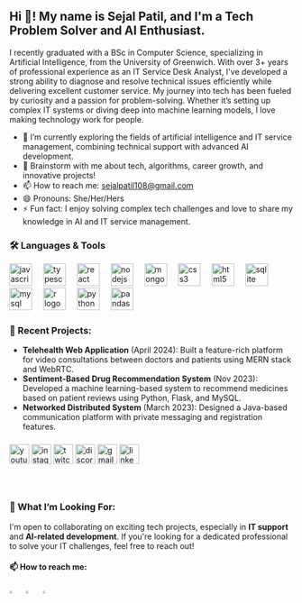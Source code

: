 <h2 align="left">Hi 👋! My name is Sejal Patil, and I'm a Tech Problem Solver and AI Enthusiast.</h2>
I recently graduated with a BSc in Computer Science, specializing in Artificial Intelligence, from the University of Greenwich. With over 3+ years of professional experience as an IT Service Desk Analyst, I've developed a strong ability to diagnose and resolve technical issues efficiently while delivering excellent customer service. My journey into tech has been fueled by curiosity and a passion for problem-solving. Whether it’s setting up complex IT systems or diving deep into machine learning models, I love making technology work for people.

- 🔭 I’m currently exploring the fields of artificial intelligence and IT service management, combining technical support with advanced AI development.
- 💬 Brainstorm with me about tech, algorithms, career growth, and innovative projects!
- 📫 How to reach me: sejalpatil108@gmail.com
- 😄 Pronouns: She/Her/Hers
- ⚡ Fun fact: I enjoy solving complex tech challenges and love to share my knowledge in AI and IT service management.

### 🛠️ Languages & Tools
<div align="left">
  <img src="https://cdn.jsdelivr.net/gh/devicons/devicon/icons/javascript/javascript-original.svg" height="40" alt="javascript logo"  />
  <img width="12" />
  <img src="https://cdn.jsdelivr.net/gh/devicons/devicon/icons/typescript/typescript-original.svg" height="40" alt="typescript logo"  />
  <img width="12" />
  <img src="https://cdn.jsdelivr.net/gh/devicons/devicon/icons/react/react-original.svg" height="40" alt="react logo"  />
  <img width="12" />
  <img src="https://cdn.jsdelivr.net/gh/devicons/devicon/icons/nodejs/nodejs-original.svg" height="40" alt="nodejs logo"  />
  <img width="12" />
  <img src="https://cdn.jsdelivr.net/gh/devicons/devicon/icons/mongodb/mongodb-original.svg" height="40" alt="mongodb logo"  />
  <img width="12" />
  <img src="https://cdn.jsdelivr.net/gh/devicons/devicon/icons/css3/css3-original.svg" height="40" alt="css3 logo"  />
  <img width="12" />
  <img src="https://cdn.jsdelivr.net/gh/devicons/devicon/icons/html5/html5-original.svg" height="40" alt="html5 logo"  />
  <img width="12" />
  <img src="https://cdn.jsdelivr.net/gh/devicons/devicon/icons/sqlite/sqlite-original.svg" height="40" alt="sqlite logo"  />
  <img width="12" />
  <img src="https://cdn.jsdelivr.net/gh/devicons/devicon/icons/mysql/mysql-original.svg" height="40" alt="mysql logo"  />
  <img width="12" />
  <img src="https://cdn.jsdelivr.net/gh/devicons/devicon/icons/r/r-original.svg" height="40" alt="r logo"  />
  <img width="12" />
  <img src="https://cdn.jsdelivr.net/gh/devicons/devicon/icons/python/python-original.svg" height="40" alt="python logo"  />
  <img width="12" />
  <img src="https://cdn.jsdelivr.net/gh/devicons/devicon/icons/pandas/pandas-original.svg" height="40" alt="pandas logo"  />
</div>

### 🌟 Recent Projects:
- **Telehealth Web Application** (April 2024): Built a feature-rich platform for video consultations between doctors and patients using MERN stack and WebRTC.
- **Sentiment-Based Drug Recommendation System** (Nov 2023): Developed a machine learning-based system to recommend medicines based on patient reviews using Python, Flask, and MySQL.
- **Networked Distributed System** (March 2023): Designed a Java-based communication platform with private messaging and registration features.

###

<div align="left">
  <img src="https://img.shields.io/static/v1?message=Youtube&logo=youtube&label=&color=FF0000&logoColor=white&labelColor=&style=for-the-badge" height="35" alt="youtube logo"  />
  <img src="https://img.shields.io/static/v1?message=Instagram&logo=instagram&label=&color=E4405F&logoColor=white&labelColor=&style=for-the-badge" height="35" alt="instagram logo"  />
  <img src="https://img.shields.io/static/v1?message=Twitch&logo=twitch&label=&color=9146FF&logoColor=white&labelColor=&style=for-the-badge" height="35" alt="twitch logo"  />
  <img src="https://img.shields.io/static/v1?message=Discord&logo=discord&label=&color=7289DA&logoColor=white&labelColor=&style=for-the-badge" height="35" alt="discord logo"  />
  <img src="https://img.shields.io/static/v1?message=Gmail&logo=gmail&label=&color=D14836&logoColor=white&labelColor=&style=for-the-badge" height="35" alt="gmail logo"  />
  <img src="https://img.shields.io/static/v1?message=LinkedIn&logo=linkedin&label=&color=0077B5&logoColor=white&labelColor=&style=for-the-badge" height="35" alt="linkedin logo"  />
</div>

###

<br clear="both">

### 🎯 What I’m Looking For:
I'm open to collaborating on exciting tech projects, especially in **IT support** and **AI-related development**. If you're looking for a dedicated professional to solve your IT challenges, feel free to reach out!

#### 📫 How to reach me:
[<img src="https://img.icons8.com/fluent/48/000000/instagram-new.png" width="3.5%"/>](https://www.instagram.com/sejal_patil24)  &nbsp; 
[<img src="https://img.icons8.com/color/48/000000/linkedin.png" width="3.5%"/>](https://www.linkedin.com/in/sejal-patil-/)  &nbsp; 
<a href="mailto:sejalpatil108@gmail.com"> <img src="https://img.icons8.com/fluent/48/000000/gmail.png" width="3.5%"/> </a>

